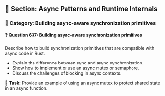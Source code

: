 ## 📘 Section: Async Patterns and Runtime Internals  
### 🔹 Category: Building async-aware synchronization primitives  
#### ❓ Question 637: Building async-aware synchronization primitives

Describe how to build synchronization primitives that are compatible with async code in Rust.

- Explain the difference between sync and async synchronization.
- Show how to implement or use an async mutex or semaphore.
- Discuss the challenges of blocking in async contexts.

🔧 **Task:** Provide an example of using an async mutex to protect shared state in an async function.
